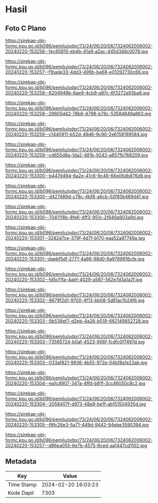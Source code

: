 # Hasil

## Foto C Plano

https://sirekap-obj-formc.kpu.go.id/b096/pemilu/pdpr/73/24/06/20/06/7324062006002-20240220-153256--fec65810-eb4b-41a9-a2ac-445d348c0078.jpg

https://sirekap-obj-formc.kpu.go.id/b096/pemilu/pdpr/73/24/06/20/06/7324062006002-20240220-153257--f1bade33-4dd3-499b-be68-e01292730c66.jpg

https://sirekap-obj-formc.kpu.go.id/b096/pemilu/pdpr/73/24/06/20/06/7324062006002-20240220-153258--6204948b-6ae9-4cb9-a97c-6f3272a93ba8.jpg

https://sirekap-obj-formc.kpu.go.id/b096/pemilu/pdpr/73/24/06/20/06/7324062006002-20240220-153258--29605d42-78b6-4798-b78c-53584849a863.jpg

https://sirekap-obj-formc.kpu.go.id/b096/pemilu/pdpr/73/24/06/20/06/7324062006002-20240220-153259--c1440911-b52d-49d6-9c90-2e6158199584.jpg

https://sirekap-obj-formc.kpu.go.id/b096/pemilu/pdpr/73/24/06/20/06/7324062006002-20240220-153259--cd655d8a-1da2-481b-9242-a857fb768209.jpg

https://sirekap-obj-formc.kpu.go.id/b096/pemilu/pdpr/73/24/06/20/06/7324062006002-20240220-153300--b447d494-6a2e-41c6-9c46-66e06db876d9.jpg

https://sirekap-obj-formc.kpu.go.id/b096/pemilu/pdpr/73/24/06/20/06/7324062006002-20240220-153300--d427489d-c78c-4bf8-a6cb-02f85b489d41.jpg

https://sirekap-obj-formc.kpu.go.id/b096/pemilu/pdpr/73/24/06/20/06/7324062006002-20240220-153300--7041118b-8fe6-4ff3-951c-2f849a903a9d.jpg

https://sirekap-obj-formc.kpu.go.id/b096/pemilu/pdpr/73/24/06/20/06/7324062006002-20240220-153301--3282d7ce-379f-4d7f-b170-eaa52a97749a.jpg

https://sirekap-obj-formc.kpu.go.id/b096/pemilu/pdpr/73/24/06/20/06/7324062006002-20240220-153301--daebf5df-2771-4a86-98d0-6a9769916cfe.jpg

https://sirekap-obj-formc.kpu.go.id/b096/pemilu/pdpr/73/24/06/20/06/7324062006002-20240220-153302--fd5cf1fa-4abf-4029-a587-562e7d3a1a2f.jpg

https://sirekap-obj-formc.kpu.go.id/b096/pemilu/pdpr/73/24/06/20/06/7324062006002-20240220-153302--8679f2d1-9700-4f13-bb08-5d81acfb24f6.jpg

https://sirekap-obj-formc.kpu.go.id/b096/pemilu/pdpr/73/24/06/20/06/7324062006002-20240220-153303--9b539ef7-d2eb-4a26-b519-682149852728.jpg

https://sirekap-obj-formc.kpu.go.id/b096/pemilu/pdpr/73/24/06/20/06/7324062006002-20240220-153303--73565724-b0af-4523-906f-fcdfc0f7497d.jpg

https://sirekap-obj-formc.kpu.go.id/b096/pemilu/pdpr/73/24/06/20/06/7324062006002-20240220-153303--033af821-9936-4b55-972e-04bf8a1e22ab.jpg

https://sirekap-obj-formc.kpu.go.id/b096/pemilu/pdpr/73/24/06/20/06/7324062006002-20240220-153304--ea1c4907-347a-4ffd-b81f-3cc46050c8c2.jpg

https://sirekap-obj-formc.kpu.go.id/b096/pemilu/pdpr/73/24/06/20/06/7324062006002-20240220-153304--2058407f-d973-48a9-be1f-ab151504935d.jpg

https://sirekap-obj-formc.kpu.go.id/b096/pemilu/pdpr/73/24/06/20/06/7324062006002-20240220-153305--f8fc26e3-5a71-449d-9442-94ebe3590394.jpg

https://sirekap-obj-formc.kpu.go.id/b096/pemilu/pdpr/73/24/06/20/06/7324062006002-20240220-153257--d86ea055-6e7b-4575-8ced-aa1447cd1102.jpg


## Metadata

| Key        | Value               |
| ---------- | ------------------- |
| Time Stamp | 2024-02-20 16:03:23 |
| Kode Dapil | 7303                |



